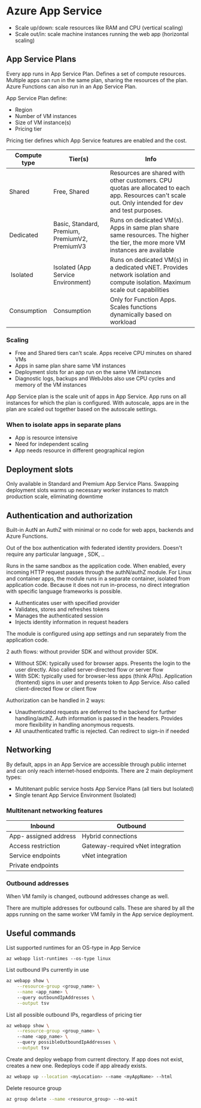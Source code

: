 # Azure App Service

- Scale up/down: scale resources like RAM and CPU (vertical scaling)
- Scale out/in: scale machine instances running the web app (horizontal scaling)

## App Service Plans

Every app runs in App Service Plan. Defines a set of compute resources. Multiple apps can run in the same plan, sharing the resources of the plan. Azure Functions can also run in an App Service Plan.

App Service Plan define:

- Region
- Number of VM instances
- Size of VM instance(s)
- Pricing tier

Pricing tier defines which App Service features are enabled and the cost.

| Compute type | Tier(s) | Info |
| -- | -- | -- |
| Shared | Free, Shared | Resources are shared with other customers. CPU quotas are allocated to each app. Resources can't scale out. Only intended for dev and test purposes. |
| Dedicated | Basic, Standard, Premium, PremiumV2, PremiumV3 | Runs on dedicated VM(s). Apps in same plan share same resources. The higher the tier, the more more VM instances are available |
| Isolated | Isolated (App Service Environment) | Runs on dedicated VM(s) in a dedicated vNET. Provides network isolation and compute isolation. Maximum scale out capabilities |
| Consumption | Consumption | Only for Function Apps. Scales functions dynamically based on workload |

### Scaling

- Free and Shared tiers can't scale. Apps receive CPU minutes on shared VMs
- Apps in same plan share same VM instances
- Deployment slots for an app run on the same VM instances
- Diagnostic logs, backups and WebJobs also use CPU cycles and memory of the VM instances

App Service plan is the scale unit of apps in App Service. App runs on all instances for which the plan is configured. With autoscale, apps are in the plan are scaled out together based on the autoscale settings.

### When to isolate apps in separate plans

- App is resource intensive
- Need for independent scaling
- App needs resource in different geographical region

## Deployment slots

Only available in Standard and Premium App Service Plans. Swapping deployment slots warms up necessary worker instances to match production scale, eliminating downtime

## Authentication and authorization

Built-in AutN an AuthZ with minimal or no code for web apps, backends and Azure Functions.

Out of the box authentication with federated identity providers. Doesn't require any particular language , SDK, ..

Runs in the same sandbox as the application code. When enabled, every incoming HTTP request passes through the authN/authZ module. For Linux and container apps, the module runs in a separate container, isolated from application code. Because it does not run in-process, no direct integration with specific language frameworks is possible.

- Authenticates user with specified provider
- Validates, stores and refreshes tokens
- Manages the authenticated session
- Injects identity information in request headers

The module is configured using app settings and run separately from the application code.

2 auth flows: without provider SDK and without provider SDK.

- Without SDK: typically used for browser apps. Presents the login to the user directly. Also called server-directed flow or server flow
- With SDK: typically used for browser-less apps (think APIs). Application (frontend) signs in user and presents token to App Service. Also called client-directed flow or client flow

Authorization can be handled in 2 ways:

- Unauthenticated requests are deferred to the backend for further handling/authZ. Auth information is passed in the headers. Provides more flexibility in handling anonymous requests.
- All unauthenticated traffic is rejected. Can redirect to sign-in if needed

## Networking

By default, apps in an App Service are accessible through public internet and can only reach internet-hosed endpoints. There are 2 main deployment types:

- Multitenant public service hosts App Service Plans (all tiers but Isolated)
- Single tenant App Service Environment (Isolated)

### Multitenant networking features

| Inbound | Outbound |
| -- | -- |
| App- assigned address | Hybrid connections |
| Access restriction | Gateway-required vNet integration |
| Service endpoints | vNet integration |
| Private endpoints | |

### Outbound addresses

When VM family is changed, outbound addresses change as well.

There are multiple addresses for outbound calls. These are shared by all the apps running on the same worker VM family in the App service deployment.

## Useful commands

List supported runtimes for an OS-type in App Service

``az webapp list-runtimes --os-type linux``

List outbound IPs currently in use

```bash
az webapp show \
    --resource-group <group_name> \
    --name <app_name> \ 
    --query outboundIpAddresses \
    --output tsv
````

List all possible outbound IPs, regardless of pricing tier

```bash
az webapp show \
    --resource-group <group_name> \ 
    --name <app_name> \ 
    --query possibleOutboundIpAddresses \
    --output tsv
```

Create and deploy webapp from current directory. If app does not exist, creates a new one. Redeploys code if app already exists.

```bash
az webapp up --location <myLocation> --name <myAppName> --html
```

Delete resource group

```bash
az group delete --name <resource_group> --no-wait
```
